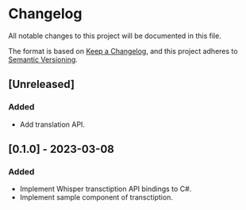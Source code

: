 # Changelog

All notable changes to this project will be documented in this file.

The format is based on [Keep a Changelog](https://keepachangelog.com/en/1.0.0/),
and this project adheres to [Semantic Versioning](https://semver.org/spec/v2.0.0.html).

## [Unreleased]

### Added 

- Add translation API.

## [0.1.0] - 2023-03-08

### Added

- Implement Whisper transctiption API bindings to C#.
- Implement sample component of transctiption.